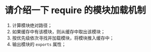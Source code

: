 # 请介绍一下 require 的模块加载机制

1. 计算模块绝对路径；
2. 如果缓存中有该模块，则从缓存中取出该模块；
3. 按优先级依次寻找并加载模块，将模块推入缓存中；
4. 输出模块的 `exports` 属性；